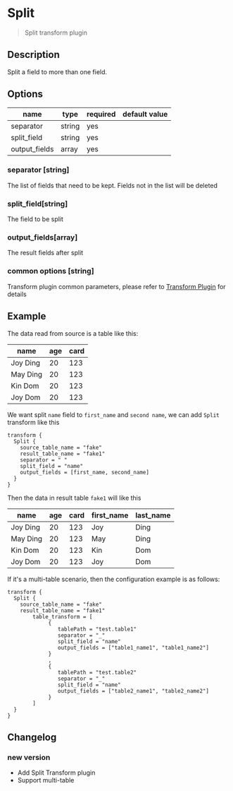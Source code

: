 # Split

> Split transform plugin

## Description

Split a field to more than one field.

## Options

|     name      |  type  | required | default value |
|---------------|--------|----------|---------------|
| separator     | string | yes      |               |
| split_field   | string | yes      |               |
| output_fields | array  | yes      |               |

### separator [string]

The list of fields that need to be kept. Fields not in the list will be deleted

### split_field[string]

The field to be split

### output_fields[array]

The result fields after split

### common options [string]

Transform plugin common parameters, please refer to [Transform Plugin](common-options.md) for details

## Example

The data read from source is a table like this:

|   name   | age | card |
|----------|-----|------|
| Joy Ding | 20  | 123  |
| May Ding | 20  | 123  |
| Kin Dom  | 20  | 123  |
| Joy Dom  | 20  | 123  |

We want split `name` field to `first_name` and `second name`, we can add `Split` transform like this

```
transform {
  Split {
    source_table_name = "fake"
    result_table_name = "fake1"
    separator = " "
    split_field = "name"
    output_fields = [first_name, second_name]
  }
}
```

Then the data in result table `fake1` will like this

|   name   | age | card | first_name | last_name |
|----------|-----|------|------------|-----------|
| Joy Ding | 20  | 123  | Joy        | Ding      |
| May Ding | 20  | 123  | May        | Ding      |
| Kin Dom  | 20  | 123  | Kin        | Dom       |
| Joy Dom  | 20  | 123  | Joy        | Dom       |

If it's a multi-table scenario, then the configuration example is as follows:

```
transform {
  Split {
    source_table_name = "fake"
    result_table_name = "fake1"
        table_transform = [
             {
                tablePath = "test.table1"
                separator = "_"
                split_field = "name"
                output_fields = ["table1_name1", "table1_name2"]
             }
             ,
             {
                tablePath = "test.table2"
                separator = "_"
                split_field = "name"
                output_fields = ["table2_name1", "table2_name2"]
             }
        ]
  }
}
```

## Changelog

### new version

- Add Split Transform plugin
- Support multi-table

